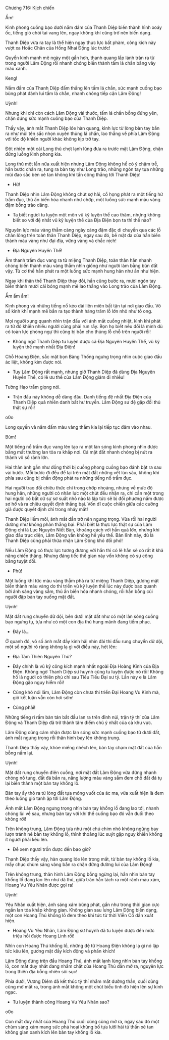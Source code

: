




Chương 716: Kịch chiến


Ầm!

Kình phong cuồng bạo dưới nắm đấm của Thanh Diệp biến thành hình xoáy ốc, tiếng gió chói tai vang lên, ngay không khí cũng trở nên biến dạng.

Thanh Diệp vừa ra tay là thể hiện ngay thực lực bất phàm, công kích này vượt xa Hoắc Chân của Hồng Nhai Động lúc trước!

Quyền kình mạnh mẽ ngày một gần hơn, thanh quang lấp lánh tràn ra từ trong người Lâm Động rồi nhanh chóng biến thành tấm lá chắn bằng vảy màu xanh.

Keng!

Nắm đấm của Thanh Diệp đấm thẳng lên tấm lá chắn, sức mạnh cuồng bạo bùng phát đánh lui tấm lá chắn, nhanh chóng tiếp cận Lâm Động!

Uỳnh!

Nhưng khi chỉ còn cách Lâm Động vài thước, tấm lá chắn bỗng đứng yên, chặn đứng sức mạnh cuồng bạo của Thanh Diệp.

Thấy vậy, ánh mắt Thanh Diệp lóe hàn quang, kình lực từ lòng bàn tay bắn ra như mũi tên sắc nhọn xuyên thủng lá chắn, lao thẳng về phía Lâm Động với tốc độ khiến người khác không kịp trở tay.

Đột nhiên một cái Long thủ chợt lạnh lùng đưa ra trước mặt Lâm Động, chặn đứng luồng kình phong kia.

Long thủ một lần nữa xuất hiện nhưng Lâm Động không hề có ý chậm trễ, hắn bước chân ra, tung ra bàn tay như Long trảo, những ngón tay tựa những mũi đao sắc bén xé tan không khí tấn công thẳng tới Thanh Diệp!

- Hừ!

Thanh Diệp nhìn Lâm Động không chút sợ hãi, cổ họng phát ra một tiếng hừ trầm đục, thủ ấn biến hóa nhanh như chớp, một luồng sức mạnh màu vàng đậm bỗng trào dâng.

- Ta biết ngươi tu luyện một môn vũ kỹ luyện thể cao thâm, nhưng không biết so với đệ nhất vũ kỹ luyện thể của Địa Điện bọn ta thì thế nào?

Nguyên lực màu vàng thẫm càng ngày càng đậm đặc di chuyển qua các lỗ chân lông trên toàn thân Thanh Diệp, ngay sau đó, bề mặt da của hắn biến thành màu vàng như đại địa, vững vàng và chắc nịch!

- Địa Nguyên Huyền Thể!

Âm thanh trầm đục vang ra từ miệng Thanh Diệp, toàn thân hắn nhanh chóng biến thành màu vàng thẫm nhìn giống như người làm bằng bùn đất vậy. Từ cơ thể hắn phát ra một luồng sức mạnh hung hãn như ẩn như hiện.

Ngay khi thân thể Thanh Diệp thay đổi, hắn cũng bước ra, mười ngón tay biến thành mười cái bóng mạnh mẽ lao thẳng vào Long trảo của Lâm Động.

Ầm ầm ầm!

Kình phong và những tiếng nổ kéo dài liên miên bất tận tại nơi giao đấu. Vô số kình khí mạnh mẽ bắn ra tạo thành hàng trăm lỗ lớn nhỏ như tổ ong.

Mọi người xung quanh nhìn trận đấu với ánh mắt cuồng nhiệt, kình khí phát ra từ đó khiến nhiều người cũng phải run rẩy. Bọn họ biết nếu đổi là mình dù có toàn lực phòng ngự thì cũng bị bắn cho thủng lỗ chỗ trên người rồi!

- Không ngờ Thanh Diệp tu luyện được cả Địa Nguyên Huyền Thể, vũ kỹ luyện thể mạnh nhất Địa Điện!

Chỗ Hoang Điện, sắc mặt bọn Bàng Thống ngưng trọng nhìn cuộc giao đấu ác liệt, không kìm được nói.

- Tuy Lâm Động rất mạnh, nhưng giờ Thanh Diệp đã dùng Địa Nguyên Huyền Thể, có lẽ ưu thế của Lâm Động giảm đi nhiều!

Tưởng Hạo trầm giọng nói.

- Trận đấu này không dễ dàng đâu. Danh tiếng đệ nhất Địa Điện của Thanh Diệp quả nhiên danh bất hư truyền. Lâm Động sư đệ gặp đối thủ thật sự rồi!

o0o

Long quyền và nắm đấm màu vàng thẫm kia lại tiếp tục đâm vào nhau.

Bùm!

Một tiếng nổ trầm đục vang lên tạo ra một làn sóng kình phong nhìn được bằng mắt thường lan tỏa ra khắp nơi. Cả mặt đất nhanh chóng bị nứt ra thành vô số rãnh lớn.

Hai thân ảnh gần như đồng thời bị cuồng phong cuồng bạo đánh bật ra sau vài bước. Mỗi bước đi đều để lại trên mặt đất những vết lún sâu, không khí phía sau cũng bị chấn động phát ra những tiếng nổ trầm đục.

Hai người trao đổi chiêu thức chỉ trong chớp nhoáng, nhưng về mức độ hung hãn, những người có nhãn lực một chút đều nhận ra, chỉ cần một trong hai người có bất cứ sự sơ suất nhỏ nào là lập tức sẽ bị đối phương nắm được sơ hở và ra chiêu quyết định thắng bại. Vốn dĩ cuộc chiến giữa các cường giả được quyết định chỉ trong nháy mắt!

Thanh Diệp liếm môi, ánh mắt dần trở nên ngưng trọng. Vừa rồi hai người dường như không phân thắng bại. Phải biết là thực lực thật sự của Lâm Động chỉ là Lục Nguyên Niết Bàn, khoảng cách với hắn quá lớn, nhưng khi giao đấu trực diện, Lâm Động vẫn không hề yếu thế. Bản lĩnh này, dù là Thanh Diệp cũng phải thừa nhận Lâm Động khó đối phó!

Nếu Lâm Động có thực lực tương đương với hắn thì có lẽ hắn sẽ có rất ít khả năng chiến thắng. Nhưng đáng tiếc thế gian này vốn không có sự công bằng tuyệt đối.

- Phù!

Một luồng khí tức màu vàng thẫm phả ra từ miệng Thanh Diệp, gương mặt biến thành màu vàng do thi triển vũ kỹ luyện thể lúc này được bao quanh bởi ánh sáng vàng sẫm, thủ ấn biến hóa nhanh chóng, rồi hắn bỗng cúi người đập bàn tay xuống mặt đất.

Uỳnh!

Mặt đất rung chuyển dữ dội, bên dưới mặt đất như có một làn sóng cuồng bạo ngưng tụ, tựa như có một con địa thú hung mãnh đang tiềm phục.

- Đây là…

Ở quanh đó, vô số ánh mắt đầy kinh hãi nhìn đài thi đấu rung chuyển dữ dội, một số người rõ ràng không lạ gì với điều này, hét lên:

- Địa Tâm Thiên Nguyên Thủ?

- Đây chính là vũ kỹ công kích mạnh nhất ngoài Địa Hoàng Kinh của Địa Điện. Không ngờ Thanh Diệp sư huynh cũng tu luyện được nó rồi! Không hổ là người có thiên phú chỉ sau Tiếu Tiếu Đại sư tỷ. Lần này e là Lâm Động gặo nguy hiểm rồi!

- Cũng khó nói lắm, Lâm Động còn chưa thi triển Đại Hoang Vu Kinh mà, giờ kết luận vẫn còn hơi sớm!

- Cũng phải!

Những tiếng rì rầm bàn tán bắt đầu lan ra trên đỉnh núi, trận tỷ thí của Lâm Động và Thanh Diệp đã trở thành tâm điểm chú ý nhất của cả khu vực.

Lâm Động cũng cảm nhận được làn sóng sức mạnh cuồng bạo từ dưới đất, ánh mắt ngưng trọng rồi thân hình bay lên không trung.

Thanh Diệp thấy vậy, khóe miếng nhếch lên, bàn tay chạm mặt đất của hắn bỗng nắm lại.

Uỳnh!

Mặt đất rung chuyển điên cuồng, nơi mặt đất Lâm Động vừa đứng nhanh chóng nổ tung, đất đá bắn ra, năng lượng màu vàng sẫm đem chỗ đất đá tụ lại biến thành một bàn tay khổng lồ.

Bàn tay ấy thò ra từ lòng đất tựa móng vuốt của ác ma, vừa xuất hiện là đem theo luồng gió tanh ập tới Lâm Động.

Ánh mắt Lâm Động ngưng trọng nhìn bàn tay khổng lồ đang lao tới, nhanh chóng lùi về sau, nhưng bàn tay với khí thế cuồng bạo đó vẫn đuổi theo không rời!

Trên không trung, Lâm Động tựa như một chú chim nhỏ không ngừng bay lượn tránh né bàn tay khổng lồ, thỉnh thoảng lúc suýt gặp nguy khiến không ít người phải kêu lên.

- Để xem ngươi trốn được đến bao giờ?

Thanh Diệp thấy vậy, hàn quang lóe lên trong mắt, từ bàn tay khổng lồ kia, mấy chục chùm sáng vàng bắn ra chặn đứng đường lui của Lâm Động!

Trên không trung, thân hình Lâm Động bỗng ngừng lại, hắn nhìn bàn tay khổng lồ đang lao lên như dã thú, giữa trán hắn tách ra một rãnh màu xám, Hoang Vu Yêu Nhãn được gọi ra!

Uỳnh!

Yêu Nhãn xuất hiện, ánh sáng xám bùng phát, gần như trong thời gian cực ngắn lan tỏa khắp không gian. Không gian sau lưng Lâm Động biến dạng, một con Hoang Thú khổng lồ đem theo khí tức từ thời Viễn Cổ dần xuất hiện.

- Hoang Vu Yêu Nhãn, Lâm Động sư huynh đã tu luyện được đến mức triệu hồi được Hoang Linh rồi!

Nhìn con Hoang Thú khổng lồ, những đệ tử Hoang Điện không lạ gì nó lập tức kêu lên, gương mặt đầy kích động và phấn khích!

Lâm Động đứng trên đầu Hoang Thú, ánh mắt lạnh lùng nhìn bàn tay khổng lồ, con mắt duy nhất đang nhắm chặt của Hoang Thú dần mở ra, nguyên lực trong thiên địa bỗng nhiên sôi sục!

Phía dưới, Vương Diêm đã kết thúc tỷ thí nhắm mắt dưỡng thần, cuối cùng cũng mở mắt ra, trong ánh mắt không một chút biểu tình đó hiện lên sự kinh ngạc.

- Tu luyện thành công Hoang Vu Yêu Nhãn sao?

o0o

Con mắt duy nhất của Hoang Thú cuối cùng cũng mở ra, ngay sau đó một chùm sáng xám mang sức phá hoại khủng bố tựa lưỡi hái tử thần xé tan không gian oanh kích lên bàn tay khổng lồ kia.




